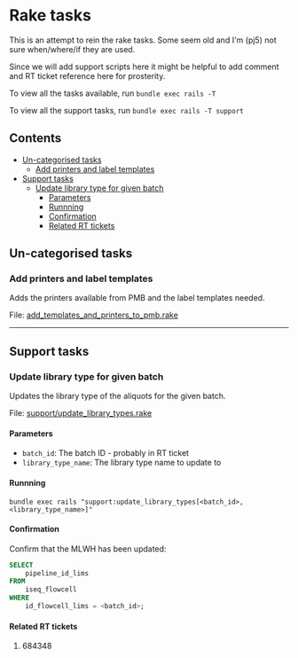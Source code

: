 # Rake tasks

This is an attempt to rein the rake tasks. Some seem old and I'm (pj5) not sure when/where/if they
are used.

Since we will add support scripts here it might be helpful to add comment and RT ticket reference
here for prosterity.

To view all the tasks available, run `bundle exec rails -T`

To view all the support tasks, run `bundle exec rails -T support`

## Contents

<!-- toc -->

- [Un-categorised tasks](#un-categorised-tasks)
  - [Add printers and label templates](#add-printers-and-label-templates)
- [Support tasks](#support-tasks)
  - [Update library type for given batch](#update-library-type-for-given-batch)
    - [Parameters](#parameters)
    - [Runnning](#runnning)
    - [Confirmation](#confirmation)
    - [Related RT tickets](#related-rt-tickets)

<!-- tocstop -->

## Un-categorised tasks

### Add printers and label templates

Adds the printers available from PMB and the label templates needed.

File: [add_templates_and_printers_to_pmb.rake](./add_templates_and_printers_to_pmb.rake)

---

## Support tasks

### Update library type for given batch

Updates the library type of the aliquots for the given batch.

File: [support/update_library_types.rake](./support/update_library_types.rake)

#### Parameters

- `batch_id`: The batch ID - probably in RT ticket
- `library_type_name`: The library type name to update to

#### Runnning

```shell
bundle exec rails "support:update_library_types[<batch_id>,<library_type_name>]"
```

#### Confirmation

Confirm that the MLWH has been updated:

```sql
SELECT
    pipeline_id_lims
FROM
    iseq_flowcell
WHERE
    id_flowcell_lims = <batch_id>;
```

#### Related RT tickets

1. 684348
